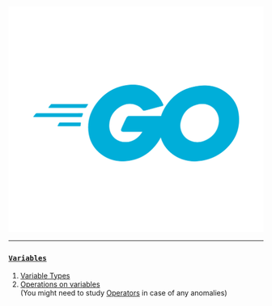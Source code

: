 <img style="height: 80;" src="assets\images\go-logo-blue.png">
<hr>

### [`Variables`](./variables/)
1. [Variable Types](./variables/variable-types.go)
2. [Operations on variables](./variables/operations.go)<br>
(You might need to study [Operators](./operators/) in case of any anomalies)

